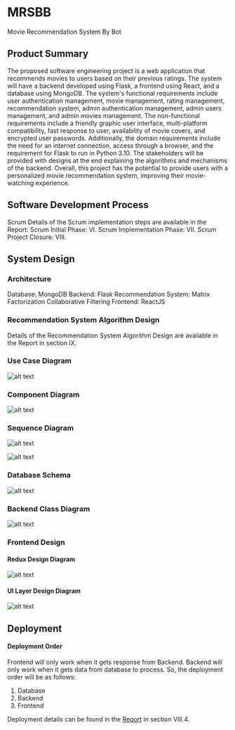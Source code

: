 # MRSBB

Movie Recommendation System By Bot

## Product Summary

The proposed software engineering project is a web application that recommends movies to users based on their previous ratings. The system will have a backend developed using Flask, a frontend using React, and a database using MongoDB. The system's functional requirements include user authentication management, movie management, rating management, recommendation system, admin authentication management, admin users management, and admin movies management. The non-functional requirements include a friendly graphic user interface, multi-platform compatibility, fast response to user, availability of movie covers, and encrypted user passwords. Additionally, the domain requirements include the need for an internet connection, access through a browser, and the requirement for Flask to run in Python 3.10. The stakeholders will be provided with designs at the end explaining the algorithms and mechanisms of the backend. Overall, this project has the potential to provide users with a personalized movie recommendation system, improving their movie-watching experience.

## Software Development Process

Scrum
Details of the Scrum implementation steps are available in the Report:
Scrum Initial Phase: VI.
Scrum Implementation Phase: VII.
Scrum Project Closure: VIII.

## System Design

### Architecture

Database: MongoDB
Backend: Flask
Recommendation System: Matrix Factorization Collaborative Filtering
Frontend: ReactJS

### Recommendation System Algorithm Design

Details of the Recommendation System Algorithm Design are available in the Report in section IX.

### Use Case Diagram

![alt text](https://raw.githubusercontent.com/iamtienng/movie-recommendation-system/master/design/Usecase.jpg?token=GHSAT0AAAAAACBGBWER6M5LT5WFIDAUWAZWZC7JNYA)

### Component Diagram

![alt text](https://raw.githubusercontent.com/iamtienng/movie-recommendation-system/master/design/Component_Architecture_Design.jpg?token=GHSAT0AAAAAACBGBWEQMHYTZFDZUEPNFMXKZC7JN3A)

### Sequence Diagram

![alt text](https://raw.githubusercontent.com/iamtienng/movie-recommendation-system/master/design/Sequence_Diagram_User.jpg?token=GHSAT0AAAAAACBGBWEQZHOH5XPTOHYTBYMCZC7JN4A)

![alt text](https://raw.githubusercontent.com/iamtienng/movie-recommendation-system/master/design/Sequence_Diagram_Admin.jpg?token=GHSAT0AAAAAACBGBWERIX2GJ7PVUXBZ3XCMZC7JN5A)

### Database Schema

![alt text](https://raw.githubusercontent.com/iamtienng/movie-recommendation-system/master/design/MongoDBSchemaDiagram.jpg?token=GHSAT0AAAAAACBGBWEQW3FMWJWLRORLD4A6ZC7JN6Q)

### Backend Class Diagram

![alt text](https://raw.githubusercontent.com/iamtienng/movie-recommendation-system/master/design/Class_Diagram.jpg?token=GHSAT0AAAAAACBGBWEQPAI3S6HAWVRC6OZCZC7JN7Q)

### Frontend Design

#### Redux Design Diagram

![alt text](https://raw.githubusercontent.com/iamtienng/movie-recommendation-system/master/design/ReduxDiagram.jpg?token=GHSAT0AAAAAACBGBWEQPPNOXYHHTG6YUWEQZC7JOAQ)

#### UI Layer Design Diagram

![alt text](https://raw.githubusercontent.com/iamtienng/movie-recommendation-system/master/design/UIDesign.jpg?token=GHSAT0AAAAAACBGBWERKXBTBDMDINCPEVUGZC7JOCA)

## Deployment

#### Deployment Order

Frontend will only work when it gets response from Backend.
Backend will only work when it gets data from database to process.
So, the deployment order will be as follows:

1. Database
2. Backend
3. Frontend

Deployment details can be found in the [Report](https://github.com/iamtienng/movie-recommendation-system/blob/master/Report-Final-SE-NguyenMinhTien.pdf) in section VIII.4.

